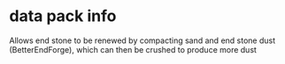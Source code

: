 # data pack info
Allows end stone to be renewed by compacting sand and end stone dust (BetterEndForge), which can then be crushed to produce more dust
